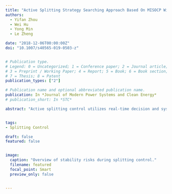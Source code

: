 ```yaml
---
title: "Active Splitting Strategy Searching Approach Based On MISOCP With Consideration of Power Island Stability"
authors:
  - Yifan Zhou
  - Wei Hu
  - Yong Min
  - Le Zheng

date: "2018-12-06T00:00:00Z"
doi: "10.1007/s40565-019-0503-z"


# Publication type.
# Legend: 0 = Uncategorized; 1 = Conference paper; 2 = Journal article;
# 3 = Preprint / Working Paper; 4 = Report; 5 = Book; 6 = Book section;
# 7 = Thesis; 8 = Patent
publication_types: ["2"]

# Publication name and optional abbreviated publication name.
publication: In *Journal of Modern Power Systems and Clean Energy*
# publication_short: In *STC*

abstract: "Active splitting control utilizes real-time decision and system-level splitting to prevent cascading blackouts and to maintain power supply under severe disturbances. Splitting strategy searching (SSS) is one of the most crucial issues in active splitting control for deciding “where to split”. SSS determines the splitting surface in real time to properly divide the asynchronous generators into isolated islands with an optimal control effect. In this paper, an SSS approach that focuses on island stability is presented. The proposed SSS approach is designed to ensure a rational stability margin and regulation ability on each island during and after the transient process of system splitting. This method includes the active/reactive power flow feasibility constraints and voltage/angle stability constraints in the steady state, as well as the frequency response capability constraints in the transient process. By considering the island stability constraints in the SSS, the proposed approach can avoid the splitting strategies with poor stability performance. Therefore, the major advantage of the proposed approach is ensuring better island static and transient stability during and after the splitting control. In addition, the entire model is formulated as a mixed-integer second-order cone programming (MISOCP) model. Thus, it can be rapidly solved by using commercial optimization solvers. Numerical simulation of a realistic provincial power system in central China demonstrates the validity of the proposed approach and the necessity of considering the island stability issues."


tags:
- Splitting Control

draft: false
featured: false


image:
  caption: "Overview of stability risks during splitting control."
  filename: featured
  focal_point: Smart
  preview_only: false


---
```



